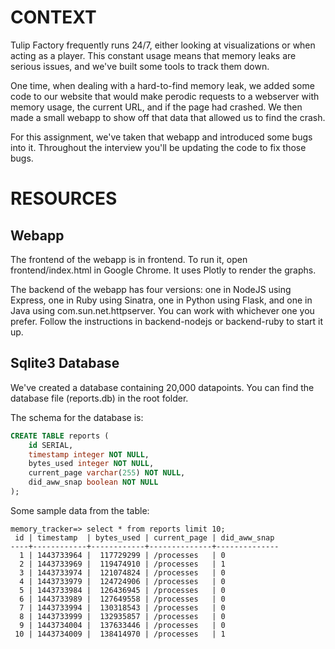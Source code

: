 CONTEXT
=======

Tulip Factory frequently runs 24/7, either looking at visualizations or when acting as a player. This constant usage means that memory leaks are serious issues, and we've built some tools to track them down.

One time, when dealing with a hard-to-find memory leak, we added some code to our website that would make perodic requests to a webserver with memory usage, the current URL, and if the page had crashed. We then made a small webapp to show off that data that allowed us to find the crash.

For this assignment, we've taken that webapp and introduced some bugs into it. Throughout the interview you'll be updating the code to fix those bugs.

RESOURCES
=========

## Webapp

The frontend of the webapp is in frontend. To run it, open frontend/index.html in Google Chrome. It uses Plotly to render the graphs.

The backend of the webapp has four versions: one in NodeJS using Express, one in Ruby using Sinatra, one in Python using Flask, and one in Java using com.sun.net.httpserver. You can work with whichever one you prefer. Follow the instructions in backend-nodejs or backend-ruby to start it up.

## Sqlite3 Database

We've created a database containing 20,000 datapoints. You can find the database file (reports.db) in the root folder.

The schema for the database is:

```sql
CREATE TABLE reports (
    id SERIAL,
    timestamp integer NOT NULL,
    bytes_used integer NOT NULL,
    current_page varchar(255) NOT NULL,
    did_aww_snap boolean NOT NULL
);
```

Some sample data from the table:
```
memory_tracker=> select * from reports limit 10;
 id | timestamp  | bytes_used | current_page | did_aww_snap
----+------------+------------+--------------+--------------
  1 | 1443733964 |  117729299 | /processes   | 0
  2 | 1443733969 |  119474910 | /processes   | 1
  3 | 1443733974 |  121074824 | /processes   | 0
  4 | 1443733979 |  124724906 | /processes   | 0
  5 | 1443733984 |  126436945 | /processes   | 0
  6 | 1443733989 |  127649558 | /processes   | 0
  7 | 1443733994 |  130318543 | /processes   | 0
  8 | 1443733999 |  132935857 | /processes   | 0
  9 | 1443734004 |  137633446 | /processes   | 0
 10 | 1443734009 |  138414970 | /processes   | 1
